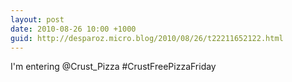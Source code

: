 ```yaml
---
layout: post
date: 2010-08-26 10:00 +1000
guid: http://desparoz.micro.blog/2010/08/26/t22211652122.html
---
```

I'm entering @Crust_Pizza #CrustFreePizzaFriday
